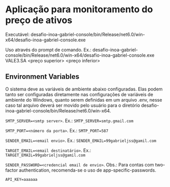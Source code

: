 
# Aplicação para monitoramento do preço de ativos

Executável: desafio-inoa-gabriel-console/bin/Release/net6.0/win-x64/desafio-inoa-gabriel-console.exe

Uso através do prompt de comando. Ex.: desafio-inoa-gabriel-console/bin/Release/net6.0/win-x64/desafio-inoa-gabriel-console.exe VALE3.SA <preço superior> <preço inferior>

## Environment Variables

O sistema deve as variáveis de ambiente abaixo configuradas. Elas podem tanto ser configuradas diretamente nas configurações de variáveis de ambiente do Windows, quanto serem definidas em um arquivo .env, nesse caso tal arquivo deverá ser movido pelo usuário para o diretório desafio-inoa-gabriel-console/bin/Release/net6.0/win-x64.

`SMTP_SERVER=<smtp server>`. Ex.: `SMTP_SERVER=smtp.gmail.com`

`SMTP_PORT=<número da porta>`. Ex.: `SMTP_PORT=587`

`SENDER_EMAIL=<email envio>`. Ex.: `SENDER_EMAIL=99gabrieljss@gamil.com`

`TARGET_EMAIL=<email destinatário>`. Ex.: `TARGET_EMAIL=99gabrieljss@gamil.com`

`SENDER_PASSWORD=<credencial email de envio>`. Obs.: Para contas com two-factor authentication, recomenda-se o uso de app-specific-passwords.

`API_KEY=aaaaaa`

